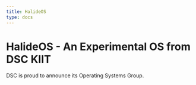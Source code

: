 ```yaml
---
title: HalideOS
type: docs
---
```


#  HalideOS - An Experimental OS from DSC KIIT

DSC is proud to announce its Operating Systems Group.

